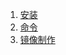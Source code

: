 <ol>
    <li><a href='安装'>安装</a></li>
    <li><a href='命令'>命令</a></li>
    <li><a href='镜像制作'>镜像制作</a></li>
</ol>


